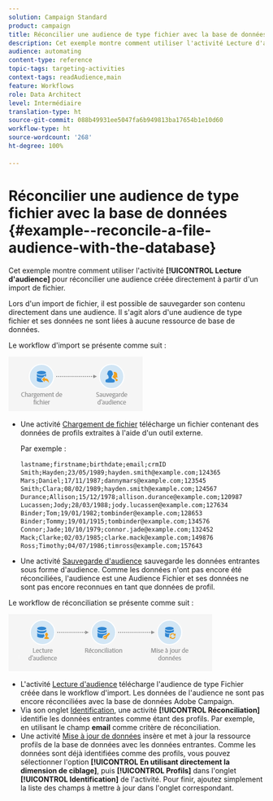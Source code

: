 ```yaml
---
solution: Campaign Standard
product: campaign
title: Réconcilier une audience de type fichier avec la base de données
description: Cet exemple montre comment utiliser l'activité Lecture d'audience pour réconcilier une audience créée directement à partir d'un import de fichier.
audience: automating
content-type: reference
topic-tags: targeting-activities
context-tags: readAudience,main
feature: Workflows
role: Data Architect
level: Intermédiaire
translation-type: ht
source-git-commit: 088b49931ee5047fa6b949813ba17654b1e10d60
workflow-type: ht
source-wordcount: '268'
ht-degree: 100%

---
```



# Réconcilier une audience de type fichier avec la base de données {#example--reconcile-a-file-audience-with-the-database}

Cet exemple montre comment utiliser l&#39;activité **[!UICONTROL Lecture d&#39;audience]** pour réconcilier une audience créée directement à partir d&#39;un import de fichier.

Lors d&#39;un import de fichier, il est possible de sauvegarder son contenu directement dans une audience. Il s&#39;agit alors d&#39;une audience de type fichier et ses données ne sont liées à aucune ressource de base de données.

Le workflow d&#39;import se présente comme suit :

![](assets/readaudience_activity_example3.png)

* Une activité [Chargement de fichier](../../automating/using/load-file.md) télécharge un fichier contenant des données de profils extraites à l&#39;aide d&#39;un outil externe.

   Par exemple :

   ```
   lastname;firstname;birthdate;email;crmID
   Smith;Hayden;23/05/1989;hayden.smith@example.com;124365
   Mars;Daniel;17/11/1987;dannymars@example.com;123545
   Smith;Clara;08/02/1989;hayden.smith@example.com;124567
   Durance;Allison;15/12/1978;allison.durance@example.com;120987
   Lucassen;Jody;28/03/1988;jody.lucassen@example.com;127634
   Binder;Tom;19/01/1982;tombinder@example.com;128653
   Binder;Tommy;19/01/1915;tombinder@example.com;134576
   Connor;Jade;10/10/1979;connor.jade@example.com;132452
   Mack;Clarke;02/03/1985;clarke.mack@example.com;149876
   Ross;Timothy;04/07/1986;timross@example.com;157643
   ```

* Une activité [Sauvegarde d&#39;audience](../../automating/using/save-audience.md) sauvegarde les données entrantes sous forme d&#39;audience. Comme les données n&#39;ont pas encore été réconciliées, l&#39;audience est une Audience Fichier et ses données ne sont pas encore reconnues en tant que données de profil.

Le workflow de réconciliation se présente comme suit :

![](assets/readaudience_activity_example2.png)

* L&#39;activité [Lecture d&#39;audience](../../automating/using/read-audience.md) télécharge l&#39;audience de type Fichier créée dans le workflow d&#39;import. Les données de l&#39;audience ne sont pas encore réconciliées avec la base de données Adobe Campaign.
* Via son onglet [Identification](../../automating/using/reconciliation.md), une activité **[!UICONTROL Réconciliation]** identifie les données entrantes comme étant des profils. Par exemple, en utilisant le champ **email** comme critère de réconciliation.
* Une activité [Mise à jour de données](../../automating/using/update-data.md) insère et met à jour la ressource profils de la base de données avec les données entrantes. Comme les données sont déjà identifiées comme des profils, vous pouvez sélectionner l&#39;option **[!UICONTROL En utilisant directement la dimension de ciblage]**, puis **[!UICONTROL Profils]** dans l&#39;onglet **[!UICONTROL Identification]** de l&#39;activité. Pour finir, ajoutez simplement la liste des champs à mettre à jour dans l&#39;onglet correspondant.
